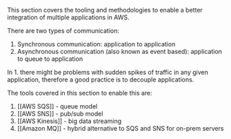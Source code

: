 This section covers the tooling and methodologies to enable a better integration of multiple applications in AWS.

There are two types of communication:

1. Synchronous communication: application to application
2. Asynchronous communication (also known as event based): application to queue to application

In 1. there might be problems with sudden spikes of traffic in any given application, therefore a good practice is to decouple applications.

The tools covered in this section to enable this are:

1. [[AWS SQS]] - queue model
2. [[AWS SNS]] - pub/sub model
3. [[AWS Kinesis]] - big data streaming
4. [[Amazon MQ]] - hybrid alternative to SQS and SNS for on-prem servers
